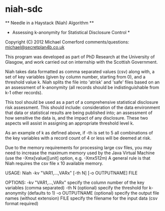 niah-sdc
========

** Needle in a Haystack (Niah) Algorithm ** 
* Assessing k-anonymity for Statistical Disclosure Control *

Copyright (C) 2012 Michael Comerford
comments/questions: michael@secretplan4b.co.uk

This program was developed as part of PhD Research at the University of Glasgow, and work carried out on internship with the Scottish Government.

Niah takes data formatted as comma separated values (csv) along with, a set of key variables (given by column number, starting from 0), and a threshold value k. Niah splits the file into 'atrisk' and 'safe' files based on an an assessment of k-anonymity (all records should be indistinguishable from k-1 other records).

This tool should be used as a part of a comprehensive statistical disclosure risk assessment. This should include: consideration of the data environment that data or statistical results are being published into; an assessment of how sensitive the data is, and the impact of any disclosure. These two aspects will assist in assigning an appropriate threshold level k.

As an example of k as defined above, if -th is set to 5 all combinations of the key variables with a record count of 4 or less will be deemed at risk.

Due to the memory requirements for processing large csv files, you may need to increase the maximum memory used by the Java Virtual Machine (use the -Xmx[value][unit] option, e.g. -Xmx512m) A general rule is that Niah requires the csv file x 10 available memory.


USAGE: Niah -kv "VAR1,...,VARx" [-th N] [-o OUTPUTNAME] FILE

OPTIONS: 
-kv "VAR1,...,VARx"        specify the column number of the key variables (comma separated) 
-th N                        (optional) specify the threshold for k-anonymity (defaults to 1)
-o OUTPUTNAME                (optional) specify the output file names (without extension)
FILE                        specify the filename for the input data (csv format required)
